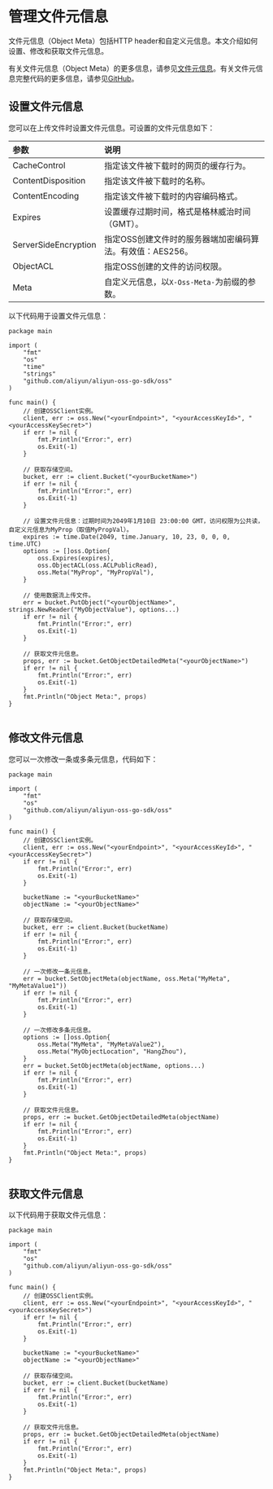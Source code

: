 # 管理文件元信息

文件元信息（Object Meta）包括HTTP header和自定义元信息。本文介绍如何设置、修改和获取文件元信息。

有关文件元信息（Object Meta）的更多信息，请参见[文件元信息](/intl.zh-CN/开发指南/对象/文件（Object）/管理文件/管理文件元信息.md)。有关文件元信息完整代码的更多信息，请参见[GitHub](https://github.com/aliyun/aliyun-oss-go-sdk/blob/master/sample/object_meta.go)。

## 设置文件元信息

您可以在上传文件时设置文件元信息。可设置的文件元信息如下：

|参数|说明|
|:-|:-|
|CacheControl|指定该文件被下载时的网页的缓存行为。|
|ContentDisposition|指定该文件被下载时的名称。|
|ContentEncoding|指定该文件被下载时的内容编码格式。|
|Expires|设置缓存过期时间，格式是格林威治时间（GMT）。|
|ServerSideEncryption|指定OSS创建文件时的服务器端加密编码算法。有效值：AES256。|
|ObjectACL|指定OSS创建的文件的访问权限。|
|Meta|自定义元信息，以`X-Oss-Meta-`为前缀的参数。|

以下代码用于设置文件元信息：

```
package main

import (
    "fmt"
    "os"
    "time"
    "strings"
    "github.com/aliyun/aliyun-oss-go-sdk/oss"
)

func main() {
    // 创建OSSClient实例。
    client, err := oss.New("<yourEndpoint>", "<yourAccessKeyId>", "<yourAccessKeySecret>")
    if err != nil {
        fmt.Println("Error:", err)
        os.Exit(-1)
    }

    // 获取存储空间。
    bucket, err := client.Bucket("<yourBucketName>")
    if err != nil {
        fmt.Println("Error:", err)
        os.Exit(-1)
    }

    // 设置文件元信息：过期时间为2049年1月10日 23:00:00 GMT，访问权限为公共读，自定义元信息为MyProp（取值MyPropVal）。
    expires := time.Date(2049, time.January, 10, 23, 0, 0, 0, time.UTC)
    options := []oss.Option{
        oss.Expires(expires),
        oss.ObjectACL(oss.ACLPublicRead),
        oss.Meta("MyProp", "MyPropVal"),
    }

    // 使用数据流上传文件。
    err = bucket.PutObject("<yourObjectName>", strings.NewReader("MyObjectValue"), options...)
    if err != nil {
        fmt.Println("Error:", err)
        os.Exit(-1)
    }

    // 获取文件元信息。
    props, err := bucket.GetObjectDetailedMeta("<yourObjectName>")
    if err != nil {
        fmt.Println("Error:", err)
        os.Exit(-1)
    }
    fmt.Println("Object Meta:", props)
}
            
```

## 修改文件元信息

您可以一次修改一条或多条元信息，代码如下：

```
package main

import (
    "fmt"
    "os"
    "github.com/aliyun/aliyun-oss-go-sdk/oss"
)

func main() {
    // 创建OSSClient实例。
    client, err := oss.New("<yourEndpoint>", "<yourAccessKeyId>", "<yourAccessKeySecret>")
    if err != nil {
        fmt.Println("Error:", err)
        os.Exit(-1)
    }

    bucketName := "<yourBucketName>"
    objectName := "<yourObjectName>"

    // 获取存储空间。
    bucket, err := client.Bucket(bucketName)
    if err != nil {
        fmt.Println("Error:", err)
        os.Exit(-1)
    }

    // 一次修改一条元信息。
    err = bucket.SetObjectMeta(objectName, oss.Meta("MyMeta", "MyMetaValue1"))
    if err != nil {
        fmt.Println("Error:", err)
        os.Exit(-1)
    }

    // 一次修改多条元信息。
    options := []oss.Option{
        oss.Meta("MyMeta", "MyMetaValue2"),
        oss.Meta("MyObjectLocation", "HangZhou"),
    }
    err = bucket.SetObjectMeta(objectName, options...)
    if err != nil {
        fmt.Println("Error:", err)
        os.Exit(-1)
    }

    // 获取文件元信息。
    props, err := bucket.GetObjectDetailedMeta(objectName)
    if err != nil {
        fmt.Println("Error:", err)
        os.Exit(-1)
    }
    fmt.Println("Object Meta:", props)
}
            
```

## 获取文件元信息

以下代码用于获取文件元信息：

```
package main

import (
    "fmt"
    "os"
    "github.com/aliyun/aliyun-oss-go-sdk/oss"
)

func main() {
    // 创建OSSClient实例。
    client, err := oss.New("<yourEndpoint>", "<yourAccessKeyId>", "<yourAccessKeySecret>")
    if err != nil {
        fmt.Println("Error:", err)
        os.Exit(-1)
    }

    bucketName := "<yourBucketName>"
    objectName := "<yourObjectName>"

    // 获取存储空间。
    bucket, err := client.Bucket(bucketName)
    if err != nil {
        fmt.Println("Error:", err)
        os.Exit(-1)
    }

    // 获取文件元信息。
    props, err := bucket.GetObjectDetailedMeta(objectName)
    if err != nil {
        fmt.Println("Error:", err)
        os.Exit(-1)
    }
    fmt.Println("Object Meta:", props)
}
            
```

